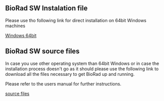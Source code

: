 ## BioRad SW Instalation file
Please use tho following link for direct installation on 64bit Windows machines

[Windows 64bit](https://astra.nti.tul.cz/~jakub.riha/BioRad_1.0_x86_64.exe)

## BioRad SW source files
In case you use other operating system than 64bit Windows or in case the installation process doesn't go as it should please use the following link to download all the files necessary to get BioRad up and running.

Please refer to the users manual for further instructions.

[source files](https://astra.nti.tul.cz/~jakub.riha/BIORAD_GUI_source.zip)
